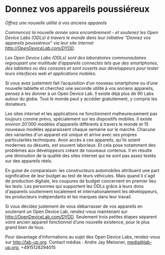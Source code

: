 # Donnez vos appareils poussiéreux

*Offrez une nouvelle utilité à vos anciens appareils*

*Commencez la nouvelle année sans encombrement - et soutenez les Open Device Labs (ODLs) à travers le monde dans leur initiative "Donnez vos appareils poussiéreux" via leur site internet http://OpenDeviceLab.com/DYDD.*

*Les Open Device Labs (ODLs) sont des laboratoires communautaires regroupant une multitude d’appareils connectés tels que des smartphones, des tablettes ou des consoles et sont ouverts aux développeurs pour tester leurs interfaces web et applications mobiles.*

Si vous avez justement fait l’acquisition d’un nouveau smartphone ou d’une nouvelle tablette et cherchez une seconde utilité à vos anciens appareils, pensez à les donner à un Open Device Lab. Il existe déjà plus de 90 Labs autour du globe. Tout le monde peut y accéder gratuitement, y compris les donateurs.

Les sites internet et les applications ne fonctionnent malheureusement pas toujours comme prévu, spécialement sur les dispositifs mobiles. Il existe environ 20'000 modèles d’appareils différents à travers le monde et 15 nouveaux modèles apparaissent chaque semaine sur le marché. Chacune des variantes d'un appareil est unique et arrive avec ses propres particularités techniques. Avoir accès à ces appareils, qu'ils soient modernes ou désuets, est souvent laborieux. Et cela pose notamment des problèmes aux développeurs créant de nouveaux contenus. Il en résulte une diminution de la qualité des sites internet qui ne sont pas assez testés sur des appareils réels.

En guise de comparaison: les constructeurs automobiles attribuent une part significative de leur budget au test de leurs véhicules. Mais quand il s'agit de production digitale, les coupures de budget concernent en premier lieu les tests. Les personnes qui supportent les ODLs grâce à leurs dons d'appareils soutiennent localement et internationalement les développeurs, les producteurs indépendants et les marques dans leur travail.

Si vous décidez justement de vous débarrasser de vos appareils en soutenant un Open Device Lab, rendez-vous maintenant sur http://OpenDeviceLab.com/DYDD. Seulement trois petites étapes séparent votre ancien appareil fonctionnel d’une nouvelle existence, pour le plus grand bien de tous.

Pour davantage d’informations au sujet des Open Device Labs, rendez-vous sur http://lab-up.org.
Contact médias : Andre Jay Meissner, media@lab-up.org, +4915128294015
